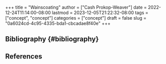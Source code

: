 +++
title = "Wainscoating"
author = ["Cash Prokop-Weaver"]
date = 2022-12-24T11:14:00-08:00
lastmod = 2023-12-05T21:22:32-08:00
tags = ["concept", "concept"]
categories = ["concept"]
draft = false
slug = "0a6024cd-4c95-4335-bda1-cbcadae8f40e"
+++

## Bibliography {#bibliography}

## References

<style>.csl-entry{text-indent: -1.5em; margin-left: 1.5em;}</style><div class="csl-bib-body">
</div>
